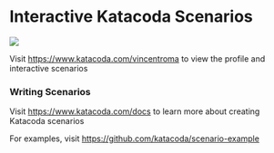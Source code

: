 # Interactive Katacoda Scenarios

[![](http://shields.katacoda.com/katacoda/vincentroma/count.svg)](https://www.katacoda.com/vincentroma "Get your profile on Katacoda.com")

Visit https://www.katacoda.com/vincentroma to view the profile and interactive scenarios

### Writing Scenarios
Visit https://www.katacoda.com/docs to learn more about creating Katacoda scenarios

For examples, visit https://github.com/katacoda/scenario-example
